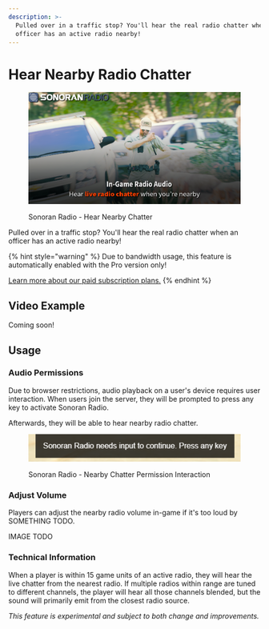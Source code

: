 ```yaml
---
description: >-
  Pulled over in a traffic stop? You'll hear the real radio chatter when an
  officer has an active radio nearby!
---
```


# Hear Nearby Radio Chatter

<figure><img src="../../../.gitbook/assets/image (37).png" alt=""><figcaption><p>Sonoran Radio - Hear Nearby Chatter</p></figcaption></figure>

Pulled over in a traffic stop? You'll hear the real radio chatter when an officer has an active radio nearby!

{% hint style="warning" %}
Due to bandwidth usage, this feature is automatically enabled with the Pro version only!

[Learn more about our paid subscription plans.](../../../pricing/faq/standalone-pricing.md)
{% endhint %}

## Video Example

Coming soon!

## Usage

### Audio Permissions

Due to browser restrictions, audio playback on a user's device requires user interaction. When users join the server, they will be prompted to press any key to activate Sonoran Radio.

Afterwards, they will be able to hear nearby radio chatter.

<figure><img src="../../../.gitbook/assets/image (38).png" alt=""><figcaption><p>Sonoran Radio - Nearby Chatter Permission Interaction</p></figcaption></figure>

### Adjust Volume

Players can adjust the nearby radio volume in-game if it's too loud by SOMETHING TODO.

IMAGE TODO

### Technical Information

When a player is within 15 game units of an active radio, they will hear the live chatter from the nearest radio. If multiple radios within range are tuned to different channels, the player will hear all those channels blended, but the sound will primarily emit from the closest radio source.

_This feature is experimental and subject to both change and improvements._
